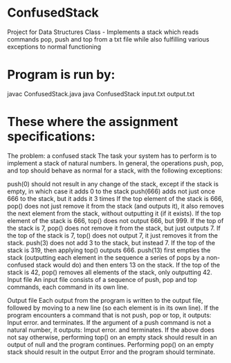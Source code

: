 # ConfusedStack
Project for Data Structures Class - Implements a stack which reads commands pop, push and top from a txt file while also fulfilling various exceptions to normal functioning


# Program is run by:

javac ConfusedStack.java
java ConfusedStack input.txt output.txt

# These where the assignment specifications:

The problem: a confused stack
The task your system has to perform is to implement a stack of natural numbers. In general, the operations push, pop, and top should behave as normal for a stack, with the following exceptions:

push(0) should not result in any change of the stack, except if the stack is empty, in which case it adds 0 to the stack
push(666) adds not just once 666 to the stack, but it adds it 3 times
If the top element of the stack is 666, pop() does not just remove it from the stack (and outputs it), it also removes the next element from the stack, without outputting it (if it exists).
If the top element of the stack is 666, top() does not output 666, but 999.
If the top of the stack is 7, pop() does not remove it from the stack, but just outputs 7.
If the top of the stack is 7, top() does not output 7, it just removes it from the stack.
push(3) does not add 3 to the stack, but instead 7.
If the top of the stack is 319, then applying top() outputs 666.
push(13) first empties the stack (outputting each element in the sequence a series of pops by a non-confused stack would do) and then enters 13 on the stack.
If the top of the stack is 42, pop() removes all elements of the stack, only outputting 42.
Input file
An input file consists of a sequence of push, pop and top commands, each command in its own line.

Output file
Each output from the program is written to the output file, followed by moving to a new line (so each element is in its own line). If the program encounters a command that is not push, pop or top, it outputs:
Input error.
and terminates. If the argument of a push command is not a natural number, it outputs:
Imput error.
and terminates. If the above does not say otherwise, performing top() on an empty stack should result in an output of
null
and the program continues. Performing pop() on an empty stack should result in the output
Error
and the program should terminate.
